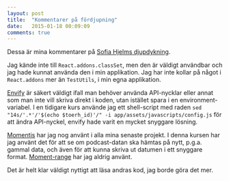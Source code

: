 ```yaml
---
layout: post
title:  "Kommentarer på fördjupning"
date:   2015-01-18 00:09:09
comments: true
---
```


Dessa är mina kommentarer på [Sofia Hjelms djupdykning](http://scriptogr.am/moxs/post/djupdykning).

Jag kände inte till `React.addons.classSet`, men den är väldigt användbar och
jag hade kunnat använda den i min applikation. Jag har inte kollar på något
i `React.addons` mer än `TestUtils`, i min egna applikation.

[Envify](https://github.com/hughsk/envify) är säkert väldigt ifall man behöver
använda API-nycklar eller annat som man inte vill skriva direkt i koden, utan
istället spara i en environment-variabel. I en tidigare kurs använde jag ett
shell-script med raden
`sed "14s/'.*'/'$(echo $toerh_id)'/" -i app/assets/javascripts/config.js`
för att ändra API-nyckel, envify hade varit en mycket snyggare lösning.

[Momentjs](http://momentjs.com/) har jag nog använt i alla mina senaste
projekt. I denna kursen har jag använt det för att se om podcast-datan ska
hämtas på nytt, p.g.a. gammal data, och även för att kunna skriva ut datumen
i ett snyggare format. [Moment-range](https://github.com/gf3/moment-range) har
jag aldrig använt.

Det är helt klar väldigt nyttigt att läsa andras kod, jag borde göra det mer.
